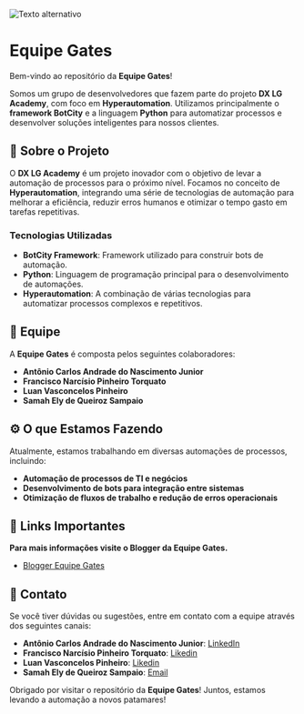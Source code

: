![Texto alternativo](https://blogger.googleusercontent.com/img/a/AVvXsEjxNQMaigYhkv9Aoa6syOn4p2sI-JpND_Ok078GuItbrBpcXlVHTcuZcureSQdgFORKO0ddkcf4tGLSOUP3RwxkFjDARg_hqsOq9XcOv3K3fUo2Lc1x33LPfRoHCe5N2e8CpaJtt_uh8t6Wtt0jBfWqbjlbwL8bLH6ISkwisNHwI9dV0_7UJr6txdSe9OFq=s340)

# Equipe Gates

Bem-vindo ao repositório da **Equipe Gates**!

Somos um grupo de desenvolvedores que fazem parte do projeto **DX LG Academy**, com foco em **Hyperautomation**. Utilizamos principalmente o **framework BotCity** e a linguagem **Python** para automatizar processos e desenvolver soluções inteligentes para nossos clientes.

## 🚀 Sobre o Projeto

O **DX LG Academy** é um projeto inovador com o objetivo de levar a automação de processos para o próximo nível. Focamos no conceito de **Hyperautomation**, integrando uma série de tecnologias de automação para melhorar a eficiência, reduzir erros humanos e otimizar o tempo gasto em tarefas repetitivas.

### Tecnologias Utilizadas

- **BotCity Framework**: Framework utilizado para construir bots de automação.
- **Python**: Linguagem de programação principal para o desenvolvimento de automações.
- **Hyperautomation**: A combinação de várias tecnologias para automatizar processos complexos e repetitivos.

## 🤝 Equipe

A **Equipe Gates** é composta pelos seguintes colaboradores:

- **Antônio Carlos Andrade do Nascimento Junior**
- **Francisco Narcísio Pinheiro Torquato**
- **Luan Vasconcelos Pinheiro**
- **Samah Ely de Queiroz Sampaio**

## ⚙️ O que Estamos Fazendo

Atualmente, estamos trabalhando em diversas automações de processos, incluindo:

- **Automação de processos de TI e negócios**
- **Desenvolvimento de bots para integração entre sistemas**
- **Otimização de fluxos de trabalho e redução de erros operacionais**

## 🔗 Links Importantes

**Para mais informações visite o Blogger da Equipe Gates.**
- [Blogger Equipe Gates](https://equipegates-zlacademy.blogspot.com/)

## 📣 Contato

Se você tiver dúvidas ou sugestões, entre em contato com a equipe através dos seguintes canais:

- **Antônio Carlos Andrade do Nascimento Junior**: <a href="https://www.linkedin.com/in/ant%C3%B4niojjr/" target="_blank" rel="noopener noreferrer">LinkedIn</a>
- **Francisco Narcísio Pinheiro Torquato**:  [Likedin](linkedin.com/in/narcisiotorquato)
- **Luan Vasconcelos Pinheiro**:  [Likedin](linkedin.com/in/luan-pinheiro-a82110213)
- **Samah Ely de Queiroz Sampaio**: [Email](samah.sampaio@ifam.edu.br )

Obrigado por visitar o repositório da **Equipe Gates**! Juntos, estamos levando a automação a novos patamares!
